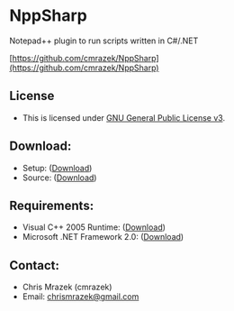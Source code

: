 # NppSharp
Notepad++ plugin to run scripts written in C#/.NET

[https://github.com/cmrazek/NppSharp](https://github.com/cmrazek/NppSharp)

## License
- This is licensed under [GNU General Public License v3](http://www.gnu.org/licenses/gpl.txt).

## Download:
- Setup: ([Download](https://github.com/cmrazek/NppSharp/blob/master/Setup/Output/NppSharp%20Setup%201.0.exe))
- Source: ([Download](https://github.com/cmrazek/NppSharp/zipball/master))

## Requirements:
- Visual C++ 2005 Runtime: ([Download](http://www.microsoft.com/en-us/download/details.aspx?id=3387))
- Microsoft .NET Framework 2.0: ([Download](http://www.microsoft.com/en-us/download/details.aspx?id=19))

## Contact:
- Chris Mrazek (cmrazek)
- Email: chrismrazek@gmail.com
